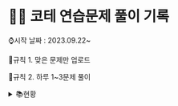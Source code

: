 # 👩‍💻 코테 연습문제 풀이 기록

⌚시작 날짜 : 2023.09.22~

📌규칙 1. 맞은 문제만 업로드

📌규칙 2. 하루 1~3문제 풀이

<details>

<summary> 📚현황</summary>

| 날짜 | 레벨 |       문제간단설명        |     | 날짜 | 레벨 | 문제간단설명         |
| :--: | :--: | :-----------------------: | --- | ---- | ---- | -------------------- |
| 0922 |  1   | 나머지가 1이 되는 수 찾기 |     | 1003 | 1    | 가운데숫자가져오기   |
| 0922 |  1   |        콜라츠 추측        |     | 1003 | 1    | k번째수              |
| 0923 |  2   |     나머지 값 구하기      |     | 1004 | 1    | 추억점수             |
| 0923 |  2   |       최솟값 만들기       |     | 1004 | 1    | 크기가작은부분문자열 |
| 0924 |  2   |        올바른 괄호        |     | 1005 | 1    | 콜라 문제            |
| 0924 |  1   |        수박수박수?        |     | 1006 | 1    | 약수의개수와덧셈     |
| 0924 |  1   |           예산            |     | 1006 | 1    | 명예의전당           |
| 0925 |  1   |        평균구하기         |     | 1007 | 1    | 카드뭉치             |
| 0925 |  1   |     정수내림차순배치      |     | 1007 | 1    | 시저암호             |
| 0925 |  1   |        음양더하기         |     | 1008 | 1    | 폰켓몬               |
| 0926 |  1   |        김서방찾기         |     | 1009 | 1    | 개인정보수집유효기간 |
| 0926 |  1   |      같은숫자는싫어       |     | 1010 | 1    | 모의고사             |
| 0926 |  1   |          삼총사           |     | 1011 | 1    | 성격유형검사         |
| 0927 |  1   |         과일장수          |     | 1011 | 1    | 덧칠하기             |
| 0927 |  1   |      직사각형별찍기       |     | 1012 | 1    | 문자열내p와y의개수   |
| 0928 |  1   |     두개뽑아서더하기      |     |      |      |                      |
| 0928 |  1   |      부족한금액계산       |     |      |      |                      |
| 0929 |  1   |      푸드파이트대회       |     |      |      |                      |
| 0929 |  1   |      두정수사이의합       |     |      |      |                      |
| 0930 |  1   |      기사단원의 무기      |     |      |      |                      |
| 0930 |  1   |   문자열내마음대로정렬    |     |      |      |                      |
| 1001 |  1   | 나누어 떨어지는 숫자 배열 |     |      |      |                      |
| 1001 |  1   |       최소직사각형        |     |      |      |                      |
| 1002 |  1   |    제일작은수제거하기     |     |      |      |                      |
| 1002 |  1   |           내적            |     |      |      |                      |

</details>
